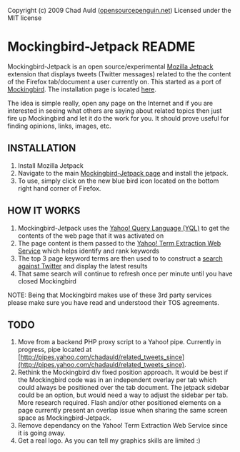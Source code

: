 Copyright (c) 2009 Chad Auld ([opensourcepenguin.net](http://opensourcepenguin.net))
Licensed under the MIT license
 
# Mockingbird-Jetpack README #

Mockingbird-Jetpack is an open source/experimental [Mozilla Jetpack](https://jetpack.mozillalabs.com/) extension that displays tweets 
(Twitter messages) related to the the content of the Firefox tab/document a user currently on.  This started as a 
port of [Mockingbird](http://github.com/cauld/mockingbird/tree/master).  The installation page 
is located [here](http://opensourcepenguin.net/experiments/mockingbird-jetpack/).

The idea is simple really, open any page on the Internet and if you are interested in seeing 
what others are saying about related topics then just fire up Mockingbird and let it do the 
work for you.  It should prove useful for finding opinions, links, images, etc.

## INSTALLATION ##
1.  Install Mozilla Jetpack
2.  Navigate to the main [Mockingbird-Jetpack page](http://opensourcepenguin.net/experiments/mockingbird-jetpack/) and install the jetpack.
3.  To use, simply click on the new blue bird icon located on the bottom right hand corner of Firefox.

## HOW IT WORKS ##
1.  Mockingbird-Jetpack uses the [Yahoo! Query Language (YQL)](http://developer.yahoo.com/yql/) to get the 
    contents of the web page that it was activated on
2.  The page content is them passed to the [Yahoo! Term Extraction Web 
    Service](http://developer.yahoo.com/search/content/V1/termExtraction.html) which helps identify and rank keywords
3.  The top 3 page keyword terms are then used to to construct a [search 
    against Twitter](http://apiwiki.twitter.com/Twitter-API-Documentation) and display the latest results
4.  That same search will continue to refresh once per minute until you have closed Mockingbird
    
NOTE: Being that Mockingbird makes use of these 3rd party services please make sure you 
have read and understood their TOS agreements.
    
## TODO ##
1.  Move from a backend PHP proxy script to a Yahoo! pipe.  Currently in progress, pipe 
    located at [http://pipes.yahoo.com/chadauld/related_tweets_since](http://pipes.yahoo.com/chadauld/related_tweets_since).
2.  Rethink the Mockingbird div fixed position approach.  It would be best if the 
    Mockingbird code was in an independent overlay per tab which could always be 
    positioned over the tab document.  The jetpack sidebar could be an option, but 
    would need a way to adjust the sidebar per tab.  More research required.  Flash 
    and/or other positioned elements on a page currently present an overlap issue when 
    sharing the same screen space as Mockingbird-Jetpack.
3.  Remove dependancy on the Yahoo! Term Extraction Web Service since it is going away.
4.  Get a real logo.  As you can tell my graphics skills are limited :)
